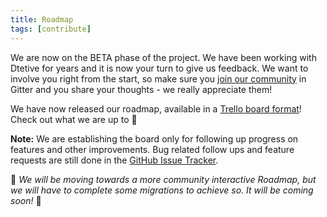 ```yaml
---
title: Roadmap
tags: [contribute]
---
```


We are now on the BETA phase of the project. We have been working with Dtetive for years and it is now your turn to give us feedback.
We want to involve you right from the start, so make sure you [join our community](https://gitter.im/Dtective/community)
in Gitter and you share your thoughts - we really appreciate them!  

We have now released our roadmap, available in a [Trello board format](https://trello.com/b/XujHzvN6)! Check out what we are up to  🙏

__Note:__ We are establishing the board only for following up progress on features and other improvements.
Bug related follow ups and feature requests are still done in the [GitHub Issue Tracker](https://github.com/Catena-Media/Dtective/issues).

🦄 *We will be moving towards a more community interactive Roadmap, but we will have to complete some migrations to achieve so. It will be coming soon!* 🦄

